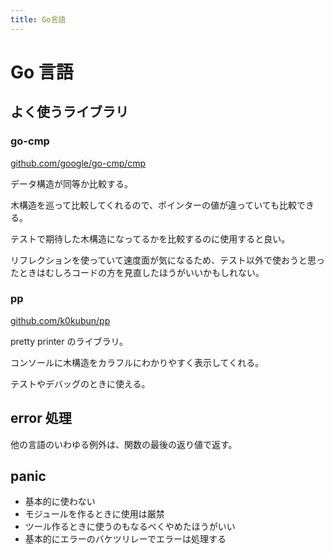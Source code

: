```yaml
---
title: Go言語
---
```


# Go 言語

## よく使うライブラリ

### go-cmp

[github.com/google/go-cmp/cmp](https://github.com/google/go-cmp)

データ構造が同等か比較する。

木構造を巡って比較してくれるので、ポインターの値が違っていても比較できる。

テストで期待した木構造になってるかを比較するのに使用すると良い。

リフレクションを使っていて速度面が気になるため、テスト以外で使おうと思ったときはむしろコードの方を見直したほうがいいかもしれない。

### pp

[github.com/k0kubun/pp](http://godoc.org/github.com/k0kubun/pp)

pretty printer のライブラリ。

コンソールに木構造をカラフルにわかりやすく表示してくれる。

テストやデバッグのときに使える。

## error 処理

他の言語のいわゆる例外は、関数の最後の返り値で返す。

## panic

- 基本的に使わない
- モジュールを作るときに使用は厳禁
- ツール作るときに使うのもなるべくやめたほうがいい
- 基本的にエラーのバケツリレーでエラーは処理する
